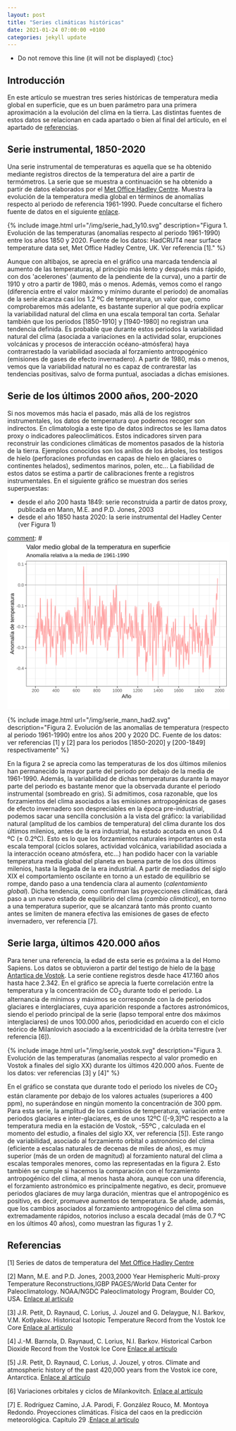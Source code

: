 ```yaml
---
layout: post
title: "Series climáticas históricas"
date: 2021-01-24 07:00:00 +0100
categories: jekyll update
---
```


* Do not remove this line (it will not be displayed)
{:toc}

## Introducción
En este artículo se muestran tres series históricas de temperatura media global en superficie, que es un buen parámetro para una primera aproximación a la evolución del clima en la tierra. Las distintas fuentes de estos datos se relacionan en cada apartado o bien al final del artículo, en el apartado de  [referencias](#detalles).

<a id="temp_instru"></a>
## Serie instrumental, 1850-2020 
Una serie instrumental de temperaturas es aquella que se ha obtenido mediante registros directos de la temperatura del aire a partir de termómetros. La serie que se muestra a continuación se ha obtenido a partir de datos elaborados por el  [Met Office Hadley Centre](https://www.metoffice.gov.uk/hadobs/hadcrut4/index.html). Muestra la evolución de la temperatura media global en términos de anomalías respecto al periodo de referencia 1961-1990. Puede concultarse el fichero fuente de datos en el siguiente [enlace](https://www.metoffice.gov.uk/hadobs/hadcrut4/data/current/time_series/HadCRUT.4.6.0.0.annual_ns_avg.txt).

[comment]: #![](/img/serie_had_1y10.svg)
							
{% include image.html url="/img/serie_had_1y10.svg" description="Figura 1. Evolución de las temperaturas (anomalías respecto al periodo 1961-1990) entre los años 1850 y 2020. Fuente de los datos: HadCRUT4 near surface temperature data set, Met Office Hadley Centre, UK. Ver referencia [1]." %}

Aunque con altibajos, se aprecia en el gráfico una marcada tendencia al aumento de las temperaturas, al principio más lento y después más rápido, con dos 'acelerones' (aumento de la pendiente de la curva), uno a partir de 1910 y otro a partir de 1980, más o menos. Además, vemos como el rango (diferencia entre el valor máximo y mínimo durante el periodo) de anomalías de la serie alcanza casí los 1.2 ºC de temperatura, un valor que, como comprobaremos más adelante, es bastante superior al que podría explicar la variabilidad natural del clima en una escala temporal tan corta. Señalar también que los periodos [1850-1910] y [1940-1980] no registran una tendencia definida. Es probable que durante estos periodos la variabilidad natural del clima (asociada a variaciones en la actividad solar, erupciones volcánicas y procesos de interacción océano-atmósfera) haya contrarrestado la variabilidad asociada al forzamiento antropogénico (emisiones de gases de efecto invernadero). A partir de 1980, más o menos, vemos que la variabilidad natural no es capaz de contrarestar las tendencias positivas, salvo de forma puntual, asociadas a dichas emisiones.

## Serie de los últimos 2000 años, 200-2020
Si nos movemos más hacia el pasado, más allá de los registros instrumentales, los datos de temperatura que podemos recoger son indirectos. En climatología a este tipo de datos indirectos se les llama datos proxy o indicadores paleoclimáticos. Estos indicadores sirven para reconstruir las condiciones climáticas de momentos pasados de la historia de la tierra. Ejemplos conocidos son los anillos de los árboles, los testigos de hielo (perforaciones profundas en capas de hielo en glaciares o continentes helados), sedimentos marinos, polen, etc... La fiabilidad de estos datos se estima a partir de calibraciones frente a registros instrumentales. En el siguiente gráfico se muestran dos series superpuestas: 
- desde el año 200 hasta 1849: serie reconstruida a partir de datos proxy, publicada en Mann, M.E. and P.D. Jones, 2003
- desde el año 1850 hasta 2020: la serie instrumental del Hadley Center (ver Figura 1)
 
[comment]: # ![](/img/serie_mann.svg)

{% include image.html url="/img/serie_mann_had2.svg" description="Figura 2. Evolución de las anomalías de temperatura (respecto al periodo 1961-1990) entre los años 200 y 2020 DC. Fuente de los datos: ver referencias [1] y [2] para los periodos [1850-2020] y [200-1849] respectivamente" %}

En la figura 2 se aprecia como las temperaturas de los dos últimos milenios han permanecido la mayor parte del periodo por debajo de la media de 1961-1990. Además, la variabilidad de dichas temperaturas durante la mayor parte del periodo es bastante menor que la observada durante el periodo instrumental (sombreado en gris). Si admitimos, cosa razonable, que los forzamientos del clima asociados a las emisiones antropogénicas de gases de efecto invernadero son despreciables en la época pre-industrial, podemos sacar una sencilla conclusión a la vista del gráfico: la variabilidad natural (amplitud de los cambios de temperatura) del clima durante los dos últimos milenios, antes de la era industrial, ha estado acotada en unos 0.4 ºC (± 0.2ºC). Esto es lo que los forzamientos naturales importantes en esta escala temporal (ciclos solares, actividad volcánica, variabilidad asociada a la interacción oceano atmósfera, etc...) han podido hacer con la variable temperatura media global del planeta en buena parte de los dos últimos milenios, hasta la llegada de la era industrial. A partir de mediados del siglo XIX el comportamiento oscilante en torno a un estado de equilibrio se rompe, dando paso a una tendencia clara al aumento (*calentamiento global*). Dicha tendencia, como confirman las proyecciones climáticas, dará paso a un nuevo estado de equilibrio del clima (*cambio climático*), en torno a una temperatura superior, que se alcanzará tanto más pronto cuanto antes se limiten de manera efectiva las emisiones de gases de efecto invernadero, ver referencia [7].  

## Serie larga, últimos 420.000 años

Para tener una referencia, la edad de esta serie es próxima a la del Homo Sapiens. Los datos se obtuvieron a partir del testigo de hielo de la [base Antartica de Vostok](https://es.wikipedia.org/wiki/Base_Vostok). La serie contiene registros desde hace 417.160 años hasta hace 2.342. En el gráfico se aprecia la fuerte correlación entre la temperatura y la concentración de CO<sub>2</sub> durante todo el periodo. La alternancia de mínimos y máximos se corresponde con la de periodos glaciares e interglaciares,  cuya aparición responde a factores astronómicos, siendo el periodo principal de la serie (lapso temporal entre dos máximos interglaciares) de unos 100.000 años, periodicidad en acuerdo con el ciclo teórico de Milanlovich asociado a la excentricidad de la órbita terrestre (ver referencia [6]).

{% include image.html url="/img/serie_vostok.svg" description="Figura 3. Evolución de las temperaturas (anomalías respecto al valor promedio en Vostok a finales del siglo XX) durante los últimos 420.000 años. Fuente de los datos: ver referencias [3] y [4]" %}

En el gráfico se constata que durante todo el periodo los niveles de CO<sub>2</sub> están claramente por debajo de los valores actuales (superiores a 400 ppm), no superándose en ningún momento la concentración de 300 ppm. Para esta serie, la amplitud de los cambios de temperatura, variación entre periodos glaciares e inter-glaciares, es de unos 12ºC ([-9,3]ºC respecto a la temperatura media en la estación de Vostok, -55ºC , calculada en el momento del estudio, a finales del siglo XX, ver referencia [5]). Este rango de variabilidad, asociado al forzamiento orbital o astronómico del clima (eficiente a escalas naturales de decenas de miles de años), es muy superior (más de un orden de magnitud) al forzamiento natural del clima a escalas temporales menores, como las representadas en la figura 2. Esto también se cumple si hacemos la comparación con el forzamiento antropogénico del clima, al menos hasta ahora, aunque con una diferencia, el forzamiento astronómico es principalmente negativo, es decir, promueve periodos glaciares de muy larga duración, mientras que el antropogénico es positivo, es decir, promueve aumentos de temperatura. Se añade, además, que los cambios asociados al forzamiento antropogénico del clima son extremadamente rápidos, notorios incluso a escala decadal (más de 0.7 ºC en los últimos 40 años), como muestran las figuras 1 y 2. 

<a id="referencias"></a>
## Referencias

[1] Series de datos de temperatura del [Met Office Hadley Centre](https://www.metoffice.gov.uk/hadobs/hadcrut4/index.html)

[2] Mann, M.E. and P.D. Jones, 2003,2000 Year Hemispheric Multi-proxy Temperature Reconstructions,IGBP PAGES/World Data Center for Paleoclimatology. NOAA/NGDC Paleoclimatology Program, Boulder CO, USA.
[Enlace al artículo](https://agupubs.onlinelibrary.wiley.com/doi/full/10.1029/2003GL017814)

[3] J.R. Petit, D. Raynaud, C. Lorius, J. Jouzel and G. Delaygue, N.I. Barkov, V.M. Kotlyakov. Historical Isotopic Temperature Record from the Vostok Ice Core
[Enlace al artículo](https://cdiac.ess-dive.lbl.gov/trends/temp/vostok/jouz_tem.htm)

[4] J.-M. Barnola, D. Raynaud, C. Lorius, N.I. Barkov. Historical Carbon Dioxide Record from the Vostok Ice Core
[Enlace al artículo](https://cdiac.ess-dive.lbl.gov/trends/co2/vostok.html)

[5] J.R. Petit, D. Raynaud, C. Lorius, J. Jouzel, y otros. Climate and atmospheric history of the past 420,000 years from the Vostok ice core, Antarctica. [Enlace al artículo](https://swisscows.com/web?query=climate%20past%20420000%20years%20mcmillan%20magazines)

[6] Variaciones orbitales y ciclos de Milankovitch.
[Enlace al artículo](https://es.wikipedia.org/wiki/Variaciones_orbitales)

[7] E. Rodríguez Camino, J.A. Parodi, F. González Rouco, M. Montoya Redondo. Proyecciones climáticas. Física del caos en la predicción meteorológica. Capítulo 29 .[Enlace al artículo](http://www.aemet.es/documentos/es/conocermas/recursos_en_linea/publicaciones_y_estudios/publicaciones/Fisica_del_caos_en_la_predicc_meteo/29_Proyecciones_climaticas.pdf)

